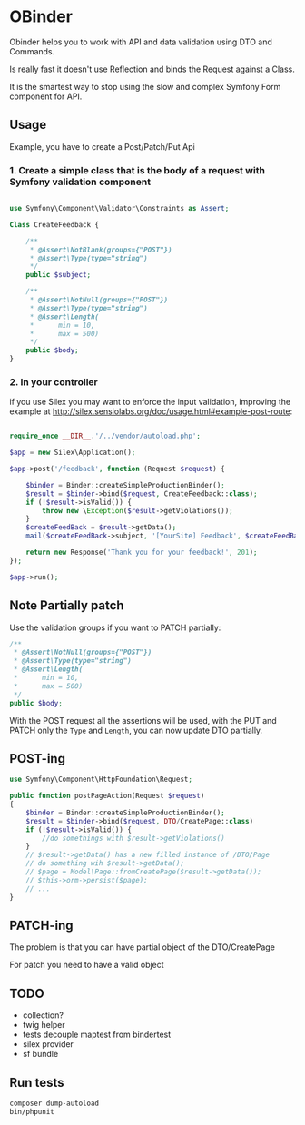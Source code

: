 OBinder
=======

Obinder helps you to work with API and data validation using DTO and Commands.

Is really fast it doesn't use Reflection and binds the Request against a Class.

It is the smartest way to stop using the slow and complex Symfony Form component for API.

## Usage

Example, you have to create a Post/Patch/Put Api

### 1. Create a simple class that is the body of a request with Symfony validation component

``` php

use Symfony\Component\Validator\Constraints as Assert;

Class CreateFeedback {

    /**
     * @Assert\NotBlank(groups={"POST"})
     * @Assert\Type(type="string")
     */
    public $subject;

    /**
     * @Assert\NotNull(groups={"POST"})
     * @Assert\Type(type="string")
     * @Assert\Length(
     *      min = 10,
     *      max = 500)
     */
    public $body;
}
```

### 2. In your controller

if you use Silex you may want to enforce the input validation,
improving the example at http://silex.sensiolabs.org/doc/usage.html#example-post-route:

``` php

require_once __DIR__.'/../vendor/autoload.php';

$app = new Silex\Application();

$app->post('/feedback', function (Request $request) {

    $binder = Binder::createSimpleProductionBinder();
    $result = $binder->bind($request, CreateFeedback::class);
    if (!$result->isValid()) {
        throw new \Exception($result->getViolations());
    }
    $createFeedBack = $result->getData();
    mail($createFeedBack->subject, '[YourSite] Feedback', $createFeedBack->body);

    return new Response('Thank you for your feedback!', 201);
});

$app->run();

```





## Note Partially patch

Use the validation groups if you want to PATCH partially:

``` php
/**
 * @Assert\NotNull(groups={"POST"})
 * @Assert\Type(type="string")
 * @Assert\Length(
 *      min = 10,
 *      max = 500)
 */
public $body;
```

With the POST request all the assertions will be used,
with the PUT and PATCH only the `Type` and `Length`,
you can now update DTO partially.

## POST-ing

``` php
use Symfony\Component\HttpFoundation\Request;

public function postPageAction(Request $request)
{
    $binder = Binder::createSimpleProductionBinder();
    $result = $binder->bind($request, DTO/CreatePage::class)
    if (!$result->isValid()) {
        //do somethings with $result->getViolations()
    }
    // $result->getData() has a new filled instance of /DTO/Page
    // do something wih $result->getData();
    // $page = Model\Page::fromCreatePage($result->getData());
    // $this->orm->persist($page);
    // ...
}

```

## PATCH-ing

The problem is that you can have partial object of the DTO/CreatePage


For patch you need to have a valid object


## TODO

- collection?
- twig helper
- tests decouple maptest from bindertest
- silex provider
- sf bundle

## Run tests

``` bash
composer dump-autoload
bin/phpunit
```
